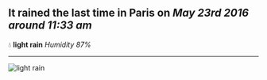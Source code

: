 ## It rained the last time in Paris on *May 23rd 2016 around 11:33 am*
💧  **light rain** *Humidity 87%*

---
![light rain](http://openweathermap.org/img/w/10d.png)
